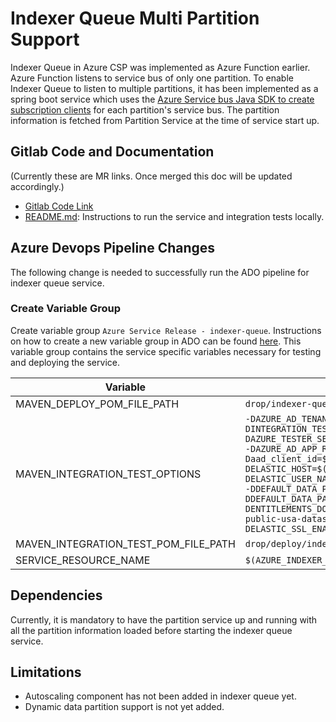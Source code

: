 # Indexer Queue Multi Partition Support

Indexer Queue in Azure CSP was implemented as Azure Function earlier. Azure Function listens to service bus of only one partition. To enable Indexer Queue to listen to multiple partitions, it has been implemented as a spring boot service which uses the [Azure Service bus Java SDK to create subscription clients](https://docs.microsoft.com/en-us/java/api/com.microsoft.azure.servicebus.subscriptionclient?view=azure-java-stable) for each partition's service bus. The partition information is fetched from Partition Service at the time of service start up.

## Gitlab Code and Documentation
(Currently these are MR links. Once merged this doc will be updated accordingly.)
* [Gitlab Code Link](https://community.opengroup.org/osdu/platform/system/indexer-queue/-/merge_requests/71)
* [README.md](https://community.opengroup.org/osdu/platform/system/indexer-queue/-/merge_requests/91/diffs): Instructions to run the service and integration tests locally.

## Azure Devops Pipeline Changes

The following change is needed to successfully run the ADO pipeline for indexer queue service.

### Create Variable Group

Create variable group `Azure Service Release - indexer-queue`. Instructions on how to create a new variable group in ADO can be found [here](https://community.opengroup.org/osdu/platform/deployment-and-operations/infra-azure-provisioning/-/blob/master/docs/service-automation.md#create-osdu-service-libraries). 
This variable group contains the service specific variables necessary for testing and deploying the service.

| Variable | Value |
|----------|-------|
| MAVEN_DEPLOY_POM_FILE_PATH     | `drop/indexer-queue-azure-enqueue` |
| MAVEN_INTEGRATION_TEST_OPTIONS | `-DAZURE_AD_TENANT_ID=$(AZURE_TENANT_ID) -DINTEGRATION_TESTER=$(INTEGRATION_TESTER) -DAZURE_TESTER_SERVICEPRINCIPAL_SECRET=$(AZURE_TESTER_SERVICEPRINCIPAL_SECRET) -DAZURE_AD_APP_RESOURCE_ID=$(AZURE_AD_APP_RESOURCE_ID) -Daad_client_id=$(AZURE_AD_APP_RESOURCE_ID) -DSTORAGE_HOST=$(STORAGE_URL) -DELASTIC_HOST=$(ELASTIC_HOST) -DELASTIC_PORT=$(ELASTIC_PORT) -DELASTIC_USER_NAME=$(ELASTIC_USERNAME) -DELASTIC_PASSWORD=$(ELASTIC_PASSWORD) -DDEFAULT_DATA_PARTITION_ID_TENANT1=$(MY_TENANT) -DDEFAULT_DATA_PARTITION_ID_TENANT2=othertenant2 -DENTITLEMENTS_DOMAIN=contoso.com -DENVIRONMENT=CLOUD -DLEGAL_TAG=opendes-public-usa-dataset-7643990 -DOTHER_RELEVANT_DATA_COUNTRIES=US -DELASTIC_SSL_ENABLED=false` |
| MAVEN_INTEGRATION_TEST_POM_FILE_PATH | `drop/deploy/indexer-queue-azure-enqueue/pom.xml` |
| SERVICE_RESOURCE_NAME | `$(AZURE_INDEXER_QUEUE_NAME)` |

## Dependencies

Currently, it is mandatory to have the partition service up and running with all the partition information loaded before starting the indexer queue service.

## Limitations
* Autoscaling component has not been added in indexer queue yet. 
* Dynamic data partition support is not yet added.
